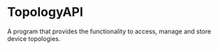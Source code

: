 # TopologyAPI
 A program that provides the functionality to access, manage and store device topologies.
